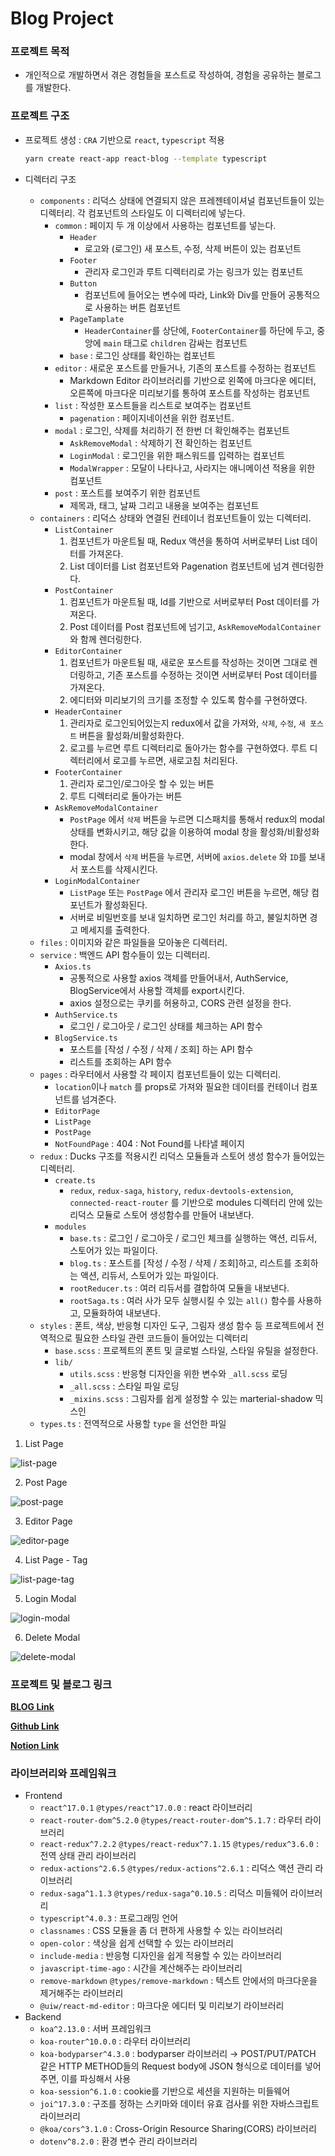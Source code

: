 # Blog Project

### 프로젝트 목적

- 개인적으로 개발하면서 겪은 경험들을 포스트로 작성하여, 경험을 공유하는 블로그를 개발한다.

### 프로젝트 구조

- 프로젝트 생성 : `CRA` 기반으로 `react`, `typescript` 적용

    ```bash
    yarn create react-app react-blog --template typescript
    ```

- 디렉터리 구조
    - `components` : 리덕스 상태에 연결되지 않은 프레젠테이셔널 컴포넌트들이 있는 디렉터리.
    각 컴포넌트의 스타일도 이 디렉터리에 넣는다.
        - `common` : 페이지 두 개 이상에서 사용하는 컴포넌트를 넣는다.
            - `Header`
                - 로고와 (로그인) 새 포스트, 수정, 삭제 버튼이 있는 컴포넌트
            - `Footer`
                - 관리자 로그인과 루트 디렉터리로 가는 링크가 있는 컴포넌트
            - `Button`
                - 컴포넌트에 들어오는 변수에 따라, Link와 Div를 만들어 공통적으로 사용하는 버튼 컴포넌트
            - `PageTamplate`
                - `HeaderContainer`를 상단에,  `FooterContainer`를 하단에 두고,
                중앙에 `main` 태그로 `children` 감싸는 컴포넌트
            - `base` : 로그인 상태를 확인하는 컴포넌트
        - `editor` :  새로운 포스트를 만들거나, 기존의 포스트를 수정하는 컴포넌트
            - Markdown Editor 라이브러리를 기반으로 왼쪽에 마크다운 에디터, 오른쪽에 마크다운 미리보기를 통하여 포스트를 작성하는 컴포넌트
        - `list` : 작성한 포스트들을 리스트로 보여주는 컴포넌트
            - `pagenation` : 페이지네이션을 위한 컴포넌트.
        - `modal` : 로그인, 삭제를 처리하기 전 한번 더 확인해주는 컴포넌트
            - `AskRemoveModal` : 삭제하기 전 확인하는 컴포넌트
            - `LoginModal` : 로그인을 위한 패스워드를 입력하는 컴포넌트
            - `ModalWrapper` : 모달이 나타나고, 사라지는 애니메이션 적용을 위한 컴포넌트
        - `post` : 포스트를 보여주기 위한 컴포넌트
            - 제목과, 태그, 날짜 그리고 내용을 보여주는 컴포넌트
    - `containers` : 리덕스 상태와 연결된 컨테이너 컴포넌트들이 있는 디렉터리.
        - `ListContainer`
            1. 컴포넌트가 마운트될 때, Redux 액션을 통하여 서버로부터 List 데이터를 가져온다.
            2. List 데이터를 List 컴포넌트와 Pagenation 컴포넌트에 넘겨 렌더링한다.
        - `PostContainer`
            1. 컴포넌트가 마운트될 때, Id를 기반으로 서버로부터 Post 데이터를 가져온다.
            2. Post 데이터를 Post 컴포넌트에 넘기고, `AskRemoveModalContainer` 와 함께 렌더링한다.
        - `EditorContainer`
            1. 컴포넌트가 마운트될 때, 새로운 포스트를 작성하는 것이면 그대로 렌더링하고, 기존 포스트를 수정하는 것이면 서버로부터 Post 데이터를 가져온다.
            2. 에디터와 미리보기의 크기를 조정할 수 있도록 함수를 구현하였다.
        - `HeaderContainer`
            1. 관리자로 로그인되어있는지 redux에서 값을 가져와, `삭제`, `수정`, `새 포스트` 버튼을 활성화/비활성화한다.
            2. 로고를 누르면 루트 디렉터리로 돌아가는 함수를 구현하였다.
            루트 디렉터리에서 로고를 누르면, 새로고침 처리된다.
        - `FooterContainer`
            1. 관리자 로그인/로그아웃 할 수 있는 버튼
            2. 루트 디렉터리로 돌아가는 버튼
        - `AskRemoveModalContainer`
            - `PostPage` 에서 `삭제` 버튼을 누르면 디스패치를 통해서 redux의 modal 상태를 변화시키고, 해당 값을 이용하여 modal 창을 활성화/비활성화한다.
            - modal 창에서 `삭제` 버튼을 누르면, 서버에 `axios.delete` 와 `ID`를 보내서 포스트를 삭제시킨다.
        - `LoginModalContainer`
            - `ListPage` 또는 `PostPage` 에서 관리자 로그인 버튼을 누르면, 해당 컴포넌트가 활성화된다.
            - 서버로 비밀번호를 보내 일치하면 로그인 처리를 하고, 불일치하면 경고 메세지를 출력한다.
    - `files` : 이미지와 같은 파일들을 모아놓은 디렉터리.
    - `service` : 백엔드 API 함수들이 있는 디렉터리.
        - `Axios.ts`
            - 공통적으로 사용할 axios 객체를 만들어내서, AuthService, BlogService에서 사용할 객체를 export시킨다.
            - axios 설정으로는 쿠키를 허용하고, CORS 관련 설정을 한다.
        - `AuthService.ts`
            - 로그인 / 로그아웃 / 로그인 상태를 체크하는 API 함수
        - `BlogService.ts`
            - 포스트를 [작성 / 수정 / 삭제 / 조회] 하는 API 함수
            - 리스트를 조회하는 API 함수
    - `pages` : 라우터에서 사용할 각 페이지 컴포넌트들이 있는 디렉터리.
        - `location`이나 `match` 를 props로 가져와 필요한 데이터를 컨테이너 컴포넌트를 넘겨준다.
        - `EditorPage`
        - `ListPage`
        - `PostPage`
        - `NotFoundPage` : 404 : Not Found를 나타낼 페이지
    - `redux` : Ducks 구조를 적용시킨 리덕스 모듈들과 스토어 생성 함수가 들어있는 디렉터리.
        - `create.ts`
            - `redux`, `redux-saga`, `history`, `redux-devtools-extension`, `connected-react-router` 를 기반으로 modules 디렉터리 안에 있는 리덕스 모듈로 스토어 생성함수를 만들어 내보낸다.
        - `modules`
            - `base.ts` : 로그인 / 로그아웃 / 로그인 체크를 실행하는 액션, 리듀서, 스토어가 있는 파일이다.
            - `blog.ts` : 포스트를 [작성 / 수정 / 삭제 / 조회]하고, 리스트를 조회하는 액션, 리듀서, 스토어가 있는 파일이다.
            - `rootReducer.ts` : 여러 리듀서를 결합하여 모듈을 내보낸다.
            - `rootSaga.ts` : 여러 사가 모두 실행시킬 수 있는 `all()` 함수를 사용하고, 모듈화하여 내보낸다.
    - `styles` : 폰트, 색상, 반응형 디자인 도구, 그림자 생성 함수 등 프로젝트에서 전역적으로 필요한 스타일 관련 코드들이 들어있는 디렉터리
        - `base.scss` : 프로젝트의 폰트 및 글로벌 스타일, 스타일 유틸을 설정한다.
        - `lib/`
            - `utils.scss` : 반응형 디자인을 위한 변수와 `_all.scss` 로딩
            - `_all.scss` : 스타일 파일 로딩
            - `_mixins.scss` : 그림자를 쉽게 설정할 수 있는 marterial-shadow 믹스인
    - `types.ts` : 전역적으로 사용할 `type` 을 선언한 파일

1. List Page

![list-page](https://s3.us-west-2.amazonaws.com/secure.notion-static.com/3ec862d1-1d89-44c4-979c-79da12532907/list.png?X-Amz-Algorithm=AWS4-HMAC-SHA256&X-Amz-Credential=AKIAT73L2G45O3KS52Y5%2F20210304%2Fus-west-2%2Fs3%2Faws4_request&X-Amz-Date=20210304T070626Z&X-Amz-Expires=86400&X-Amz-Signature=88fe99f121b0f774f061d6eee2df742151b9a45e31d9190437f724e0d37101b5&X-Amz-SignedHeaders=host&response-content-disposition=filename%20%3D%22list.png%22)

2. Post Page

![post-page](https://s3.us-west-2.amazonaws.com/secure.notion-static.com/78bbc342-1cc8-4348-93c9-ce87b3208efb/post.png?X-Amz-Algorithm=AWS4-HMAC-SHA256&X-Amz-Credential=AKIAT73L2G45O3KS52Y5%2F20210304%2Fus-west-2%2Fs3%2Faws4_request&X-Amz-Date=20210304T070708Z&X-Amz-Expires=86400&X-Amz-Signature=f88f7ec344c7ea20680fa78bbff5b5e07d2d20ff93d8b4cc66ebb6ddd1113657&X-Amz-SignedHeaders=host&response-content-disposition=filename%20%3D%22post.png%22)

3. Editor Page

![editor-page](https://s3.us-west-2.amazonaws.com/secure.notion-static.com/2f8b1c66-b9bb-47c3-8973-4d1be17bb537/editor.png?X-Amz-Algorithm=AWS4-HMAC-SHA256&X-Amz-Credential=AKIAT73L2G45O3KS52Y5%2F20210304%2Fus-west-2%2Fs3%2Faws4_request&X-Amz-Date=20210304T070734Z&X-Amz-Expires=86400&X-Amz-Signature=eefd276d4fef9a04245dc6c7993048f4bb12a2191eeff3a368ef1e1e0df82c3e&X-Amz-SignedHeaders=host&response-content-disposition=filename%20%3D%22editor.png%22)

4. List Page - Tag

![list-page-tag](https://s3.us-west-2.amazonaws.com/secure.notion-static.com/4c5d0a2d-2095-4c1e-be95-64b81581ab5c/list_tag.png?X-Amz-Algorithm=AWS4-HMAC-SHA256&X-Amz-Credential=AKIAT73L2G45O3KS52Y5%2F20210304%2Fus-west-2%2Fs3%2Faws4_request&X-Amz-Date=20210304T070744Z&X-Amz-Expires=86400&X-Amz-Signature=b9b1781adc59fef1d754f00af9bf0c57efba2806dd20205c3ad5b4b3a7265fbf&X-Amz-SignedHeaders=host&response-content-disposition=filename%20%3D%22list_tag.png%22)

5. Login Modal

![login-modal](https://s3.us-west-2.amazonaws.com/secure.notion-static.com/b482c4b5-c22f-44a3-b4d4-521146fe5b7a/loginModal_2.png?X-Amz-Algorithm=AWS4-HMAC-SHA256&X-Amz-Credential=AKIAT73L2G45O3KS52Y5%2F20210304%2Fus-west-2%2Fs3%2Faws4_request&X-Amz-Date=20210304T070804Z&X-Amz-Expires=86400&X-Amz-Signature=508cab7879d93f7cc5b280cee46693564f737419cca5edae41fb1f5be804b9e6&X-Amz-SignedHeaders=host&response-content-disposition=filename%20%3D%22loginModal_2.png%22)

6. Delete Modal

![delete-modal](https://s3.us-west-2.amazonaws.com/secure.notion-static.com/1ed16954-af87-4c33-a3c7-6222be5fc5c6/deleteModal.png?X-Amz-Algorithm=AWS4-HMAC-SHA256&X-Amz-Credential=AKIAT73L2G45O3KS52Y5%2F20210304%2Fus-west-2%2Fs3%2Faws4_request&X-Amz-Date=20210304T070821Z&X-Amz-Expires=86400&X-Amz-Signature=d7c248e2ba7a78d785ee7f955eeb5fff493fe14a7204d52994f73ac55b443e10&X-Amz-SignedHeaders=host&response-content-disposition=filename%20%3D%22deleteModal.png%22)


### 프로젝트 및 블로그 링크

[**BLOG Link**](https://soojeonghan.com)

[**Github Link**](https://github.com/soojeongHan/react-blog)

[**Notion Link**](https://www.notion.so/soojeonghan/Blog-Project-fdb5cacba0e34a319ba447b16e086a4d)

### 라이브러리와 프레임워크

- Frontend
    - `react^17.0.1` `@types/react^17.0.0` : react 라이브러리
    - `react-router-dom^5.2.0` `@types/react-router-dom^5.1.7` : 라우터 라이브러리
    - `react-redux^7.2.2`  `@types/react-redux^7.1.15` `@types/redux^3.6.0` : 전역 상태 관리 라이브러리
    - `redux-actions^2.6.5` `@types/redux-actions^2.6.1` : 리덕스 액션 관리 라이브러리
    - `redux-saga^1.1.3` `@types/redux-saga^0.10.5` : 리덕스 미들웨어 라이브러리
    - `typescript^4.0.3` : 프로그래밍 언어
    - `classnames` : CSS 모듈을 좀 더 편하게 사용할 수 있는 라이브러리
    - `open-color` : 색상을 쉽게 선택할 수 있는 라이브러리
    - `include-media` : 반응형 디자인을 쉽게 적용할 수 있는 라이브러리
    - `javascript-time-ago` : 시간을 계산해주는 라이브러리
    - `remove-markdown`  `@types/remove-markdown` : 텍스트 안에서의 마크다운을 제거해주는 라이브러리
    - `@uiw/react-md-editor` : 마크다운 에디터 및 미리보기 라이브러리
- Backend
    - `koa^2.13.0` : 서버 프레임워크
    - `koa-router^10.0.0` : 라우터 라이브러리
    - `koa-bodyparser^4.3.0` : bodyparser 라이브러리 → POST/PUT/PATCH 같은 HTTP METHOD들의 Request body에 JSON 형식으로 데이터를 넣어 주면, 이를 파싱해서 사용
    - `koa-session^6.1.0` : cookie를 기반으로 세션을 지원하는 미들웨어
    - `joi^17.3.0` : 구조를 정하는 스키마와 데이터 유효 검사를 위한 자바스크립트 라이브러리
    - `@koa/cors^3.1.0` : Cross-Origin Resource Sharing(CORS) 라이브러리
    - `dotenv^8.2.0` : 환경 변수 관리 라이브러리